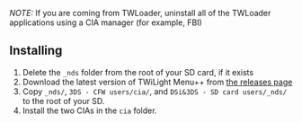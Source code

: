 *NOTE:* If you are coming from TWLoader, uninstall all of the TWLoader applications using a CIA manager (for example, FBI)
## Installing
1. Delete the `_nds` folder from the root of your SD card, if it exists
2. Download the latest version of TWiLight Menu++ from [the releases page](https://github.com/RocketRobz/TWiLightMenu/releases)
3. Copy `_nds/`, `3DS - CFW users/cia/`, and `DSi&3DS - SD card users/_nds/` to the root of your SD.
4. Install the two CIAs in the `cia` folder.